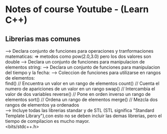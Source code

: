 # Notes of course Youtube - (Learn C++)

## Librerias mas comunes 

--> Declara conjunto de  funciones para operaciones y tranformaciones matematicas:
    <cmath> => metodos como pow(2.0,3.0) pero los dos valores son double 
--> Declara un conjunto de funciones para manipulacion de elementos string:
    <cstring>
--> Declara un conjunto de funciones para manipulacion del tiempo y la fecha:
    <ctime>
--> Coleccion de funciones para utilizarse en rangos de elementos:
    <algorithm>     
        find()      // Encuentra un valor en un rango de elementos
        count()     // Cuenta el numero de apariciones de un valor en un rango
        swap()      // Intercambia el valor de dos variables
        reverse()   // Pone en orden inverso un rango de elementos
        sort()      // Ordena un rango de elementos
        merge()     // Mezcla dos rangos de elementos ya ordenados   
--> Incluye todas las librerias standar  y de STL (STL significa "Standard Template Library"),con esto no se deben incluir las demas librerias, pero el tiempo de compilacion es mucho mayor.        
    <bits/stdc++.h>
